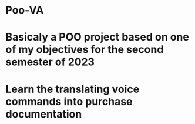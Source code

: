# Poo-VA
# Basicaly a POO project based on one of my objectives for the second semester of 2023
# Learn the translating voice commands into purchase documentation
